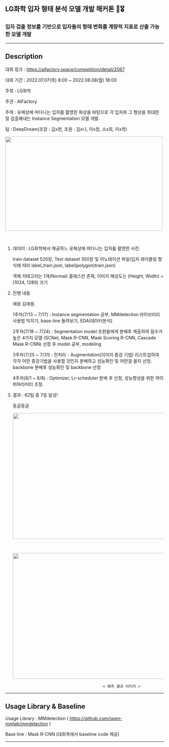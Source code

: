 ## LG화학 입자 형태 분석 모델 개발 해커톤 🏅🎖
### 입자 검출 정보를 기반으로 입자들의 형태 변화를 계량적 지표로 산출 가능한 모델 개발

---

## Description

대회 링크 : https://aifactory.space/competition/detail/2067

대회 기간 : 2022.07.07(목) 8:00 ~ 2022.08.08(월) 18:00

주최 : LG화학

주관 : AIFactory

주제 : 유체상에 떠다니는 입자를 촬영한 화상을 바탕으로 각 입자와 그 형상을 최대한 잘 검출해내는 Instance Segmentation 모델 개발.

팀 : DeepDream(조장 : 김x현, 조원 : 김x나, 이x정, 소x희, 이x학)




<img src="https://user-images.githubusercontent.com/103362361/187381517-1abe006c-6073-4f27-9e55-ae35d388828e.png"  width="500" height="300"/> <br/>

<br/>


1. 데이터 : LG화학에서 제공하느 유체상에 떠다니는 입자를 촬영한 사진.
   
   train dataset 520장, Test dataset 350장 및 어노테이션 파일(입자 레이블링 형식에 따라 label_train.json, label(polygon)train.json) 
   
   객체 카테고리는 1개(Normal) 클래스만 존재, 이미지 해상도는 (Height, Width) = (1024, 1280) 크기



2. 진행 내용

   애옹 김애옹.
   
   1주차(7/13 ~ 7/17) : Instance segmentation 공부, MMdetection 라이브러리 사용법 익히기, base-line 돌려보기, EDA(데이터분석)

   2주차(7/18 ~ 7/24) : Segmentation model 조원들에게 분배후 제출하여 점수가 높은 4가지 모델 (SCNet, Mask R-CNN, Mask Scoring R-CNN, Cascade Mask R-CNN) 
   선정 후 model 공부, modeling

   3주차(7/25 ~ 7/31) : 전처리 - Augmentation(이미지 증강 기법) 리스트업하여 각각 어떤 증강기법을 사용할 것인지 분배하고 성능확인 및 어떤걸 쓸지 선정.
   backbone 분배후 성능확인 및 backbone 선정

   4주차(8/1 ~ 8/8) : Optimizer, Lr-scheduler 분배 후 선정, 성능향상을 위한 하이퍼파라미터 조정. 
   
   
   
 3. 결과 : 62팀 중 7등 달성!

    동글동글
    
    
    
    
    <img src="https://user-images.githubusercontent.com/103362361/187385788-913ff59d-cc4a-4d4a-bebc-456c99575e92.png"  width="600" height="400"/> <br/>
    
    <br/>
    
    <img src="https://user-images.githubusercontent.com/103362361/187386154-609a16be-80f0-448a-8033-e97df87c3954.png"  width="600" height="400"/> <br/>
    
                                                < 예측 결과 이미지 >
    

   
---

## Usage Library & Baseline

Usage Library : MMdetection ( https://github.com/open-mmlab/mmdetection )

Base line : Mask R-CNN (대회측에서 baseline code 제공)

---




